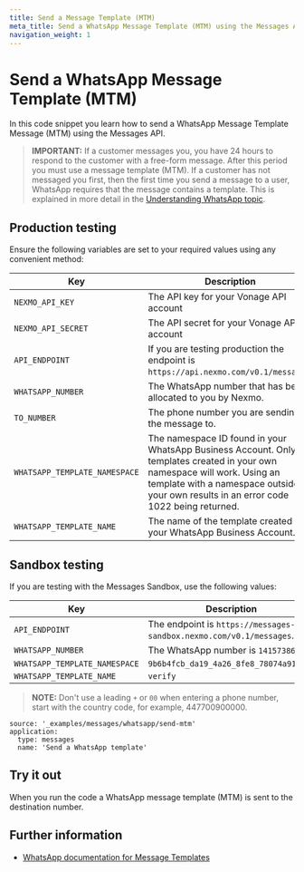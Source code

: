 ```yaml
---
title: Send a Message Template (MTM)
meta_title: Send a WhatsApp Message Template (MTM) using the Messages API
navigation_weight: 1
---
```


# Send a WhatsApp Message Template (MTM)

In this code snippet you learn how to send a WhatsApp Message Template Message (MTM) using the Messages API.

> **IMPORTANT:** If a customer messages you, you have 24 hours to respond to the customer with a free-form message. After this period you must use a message template (MTM). If a customer has not messaged you first, then the first time you send a message to a user, WhatsApp requires that the message contains a template. This is explained in more detail in the [Understanding WhatsApp topic](/messages/concepts/whatsapp).

## Production testing

Ensure the following variables are set to your required values using any convenient method:

Key | Description
-- | --
`NEXMO_API_KEY` | The API key for your Vonage API account
`NEXMO_API_SECRET` | The API secret for your Vonage API account
`API_ENDPOINT` | If you are testing production the endpoint is `https://api.nexmo.com/v0.1/messages`.
`WHATSAPP_NUMBER` | The WhatsApp number that has been allocated to you by Nexmo.
`TO_NUMBER` | The phone number you are sending the message to.
`WHATSAPP_TEMPLATE_NAMESPACE` | The namespace ID found in your WhatsApp Business Account. Only templates created in your own namespace will work. Using an template with a namespace outside of your own results in an error code 1022 being returned.
`WHATSAPP_TEMPLATE_NAME` | The name of the template created in your WhatsApp Business Account.

## Sandbox testing

If you are testing with the Messages Sandbox, use the following values:

Key | Description
-- | --
`API_ENDPOINT` | The endpoint is `https://messages-sandbox.nexmo.com/v0.1/messages`.
`WHATSAPP_NUMBER` | The WhatsApp number is `14157386170`.
`WHATSAPP_TEMPLATE_NAMESPACE` | `9b6b4fcb_da19_4a26_8fe8_78074a91b584`
`WHATSAPP_TEMPLATE_NAME` | `verify`

> **NOTE:** Don't use a leading `+` or `00` when entering a phone number, start with the country code, for example, 447700900000.

```code_snippets
source: '_examples/messages/whatsapp/send-mtm'
application:
  type: messages
  name: 'Send a WhatsApp template'
```

## Try it out

When you run the code a WhatsApp message template (MTM) is sent to the destination number.

## Further information

* [WhatsApp documentation for Message Templates](https://developers.facebook.com/docs/whatsapp/api/messages/message-templates)
